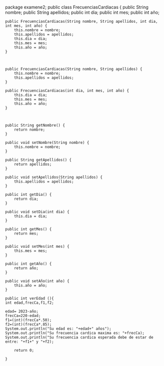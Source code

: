 package examene2;
public class FrecuenciasCardiacas {
    public String nombre;
    public String apellidos;
    public int dia;
    public int mes;
    public int año;

    public FrecuenciasCardiacas(String nombre, String apellidos, int dia, int mes, int año) {
        this.nombre = nombre;
        this.apellidos = apellidos;
        this.dia = dia;
        this.mes = mes;
        this.año = año;
    }

  

    public FrecuenciasCardiacas(String nombre, String apellidos) {
        this.nombre = nombre;
        this.apellidos = apellidos;
    }

    public FrecuenciasCardiacas(int dia, int mes, int año) {
        this.dia = dia;
        this.mes = mes;
        this.año = año;
    }
    
    

    public String getNombre() {
        return nombre;
    }

    public void setNombre(String nombre) {
        this.nombre = nombre;
    }

    public String getApellidos() {
        return apellidos;
    }

    public void setApellidos(String apellidos) {
        this.apellidos = apellidos;
    }

    public int getDia() {
        return dia;
    }

    public void setDia(int dia) {
        this.dia = dia;
    }

    public int getMes() {
        return mes;
    }

    public void setMes(int mes) {
        this.mes = mes;
    }

    public int getAño() {
        return año;
    }

    public void setAño(int año) {
        this.año = año;
    }
    
    public int verEdad (){
    int edad,frecCa,f1,f2;
    
    edad= 2023-año;
    frecCa=220-edad;
    f1=(int)(frecCa*.50);
    f2=(int)(frecCa*.85);
    System.out.println("Su edad es: "+edad+" años");
    System.out.println("Su frecuencia cardica maxima es: "+frecCa);
    System.out.println("Su frecuencia cardica esperada debe de estar de entre: "+f1+" y "+f2);
    
        return 0;

    }
  
    
    
    
